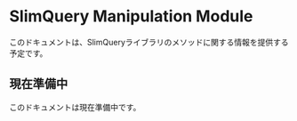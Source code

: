 # SlimQuery Manipulation Module
このドキュメントは、SlimQueryライブラリのメソッドに関する情報を提供する予定です。

## 現在準備中
このドキュメントは現在準備中です。
